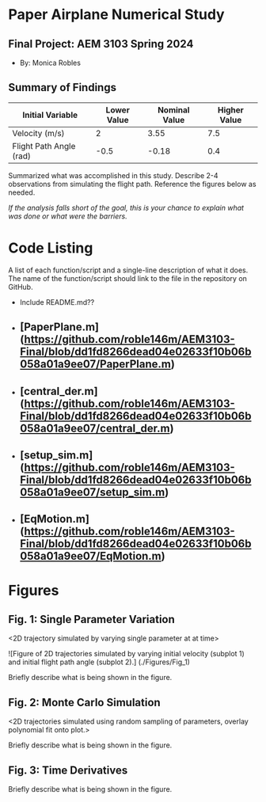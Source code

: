 # Paper Airplane Numerical Study
## Final Project: AEM 3103 Spring 2024

  - By: Monica Robles

## Summary of Findings
  <Show the variations studied in a table>

| Initial Variable        | Lower Value | Nominal Value | Higher Value |
|-------------------------|-------------|---------------|--------------|
| Velocity (m/s)          | 2           | 3.55          | 7.5          |
| Flight Path Angle (rad) | -0.5        | -0.18         | 0.4          |

  Summarized what was accomplished in this study.  Describe 2-4 observations from simulating the flight path.
  Reference the figures below as needed.

  *If the analysis falls short of the goal, this is your chance to explain what was done or what were the barriers.*
 
# Code Listing
  A list of each function/script and a single-line description of what it does.  The name of the function/script should link to the file in the repository on GitHub.

  - Include README.md??
  - [PaperPlane.m] (https://github.com/roble146m/AEM3103-Final/blob/dd1fd8266dead04e02633f10b06b058a01a9ee07/PaperPlane.m)
    - 
  - [central_der.m] (https://github.com/roble146m/AEM3103-Final/blob/dd1fd8266dead04e02633f10b06b058a01a9ee07/central_der.m)
    - 
  - [setup_sim.m] (https://github.com/roble146m/AEM3103-Final/blob/dd1fd8266dead04e02633f10b06b058a01a9ee07/setup_sim.m)
    - 
  - [EqMotion.m] (https://github.com/roble146m/AEM3103-Final/blob/dd1fd8266dead04e02633f10b06b058a01a9ee07/EqMotion.m)
    - 

# Figures

## Fig. 1: Single Parameter Variation
  <2D trajectory simulated by varying single parameter at at time>

  ![Figure of 2D trajectories simulated by varying initial velocity (subplot 1) and initial flight path angle (subplot 2).] (./Figures/Fig_1)

  <The above plot should also show the nominal trajectory>

  Briefly describe what is being shown in the figure.

## Fig. 2: Monte Carlo Simulation
  <2D trajectories simulated using random sampling of parameters, overlay polynomial fit onto plot.>

  Briefly describe what is being shown in the figure.

## Fig. 3: Time Derivatives
 <Time-derivative of height and range for the fitted trajectory>

  Briefly describe what is being shown in the figure.